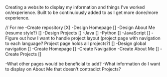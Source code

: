Creating a website to display my information and things I've worked on/experience.  Built to be continuiously added to as I get more done/more experience.

// For me
-Create repository [X]
-Design Homepage []
-Design About Me (resume style?) []
-Design Projects []
    -Java []
    -Python []
    -JavaScript []
    -Figure out how I want to handle project layout (project page with navigation to each language?  Project page holds all projects?) []
-Design global navigation []
-Create Homepage []
-Create Navigation
-Create About Me []
-Create Projects []

-What other pages would be beneficial to add?
-What information do I want to display on About Me that doesn't contradict Projects?
